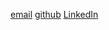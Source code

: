 [email](mailto:stern.er@husky.neu.edu) [github](https://github.com/estern1011/) [LinkedIn](https://www.linkedin.com/in/estern1/)
